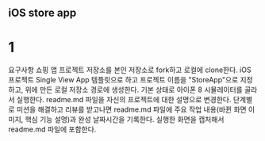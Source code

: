 









## iOS store app 

# 1

요구사항
쇼핑 앱 프로젝트 저장소를 본인 저장소로 fork하고 로컬에 clone한다.
iOS 프로젝트 Single View App 템플릿으로 하고 프로젝트 이름을 "StoreApp"으로 지정하고, 위에 만든 로컬 저장소 경로에 생성한다.
기본 상태로 아이폰 8 시뮬레이터를 골라서 실행한다.
readme.md 파일을 자신의 프로젝트에 대한 설명으로 변경한다.
단계별로 미션을 해결하고 리뷰를 받고나면 readme.md 파일에 주요 작업 내용(바뀐 화면 이미지, 핵심 기능 설명)과 완성 날짜시간을 기록한다.
실행한 화면을 캡처해서 readme.md 파일에 포함한다.
